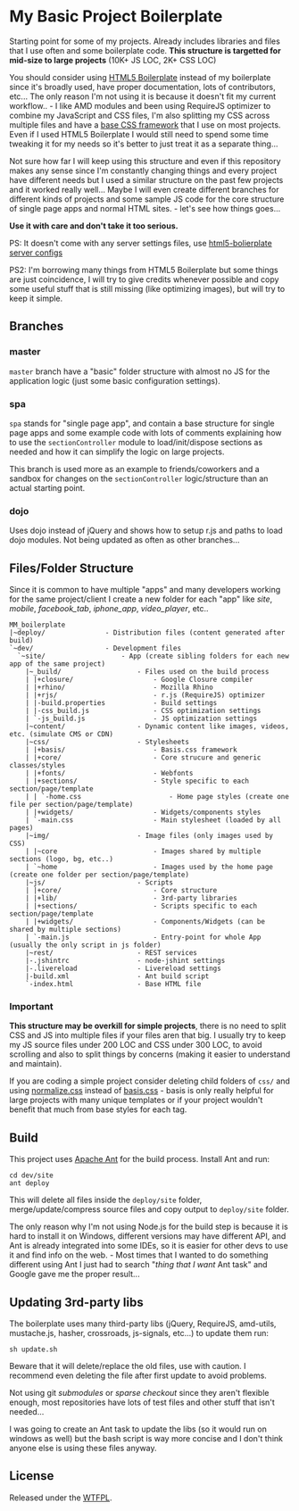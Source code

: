 
# My Basic Project Boilerplate #

Starting point for some of my projects. Already includes libraries and files
that I use often and some boilerplate code. **This structure is targetted for
mid-size to large projects** (10K+ JS LOC, 2K+ CSS LOC)

You should consider using [HTML5 Boilerplate](http://html5boilerplate.com/)
instead of my boilerplate since it's broadly used, have proper documentation,
lots of contributors, etc... The only reason I'm not using it is because it
doesn't fit my current workflow.. - I like AMD modules and been using
RequireJS optimizer to combine my JavaScript and CSS files, I'm also
splitting my CSS across multiple files and have a
[base CSS framework](https://github.com/millermedeiros/basis.css) that I use
on most projects. Even if I used HTML5 Boilerplate I would still need to
spend some time tweaking it for my needs so it's better to just treat it as
a separate thing...

Not sure how far I will keep using this structure and even if this repository
makes any sense since I'm constantly changing things and every project have
different needs but I used a similar structure on the past few projects and it
worked really well... Maybe I will even create different branches for different
kinds of projects and some sample JS code for the core structure of single
page apps and normal HTML sites. - let's see how things goes...

**Use it with care and don't take it too serious.**

PS: It doesn't come with any server settings files, use [html5-bolierplate server
configs](https://github.com/paulirish/html5-boilerplate-server-configs)

PS2: I'm borrowing many things from HTML5 Boilerplate but some
things are just coincidence, I will try to give credits whenever possible and
copy some useful stuff that is still missing (like optimizing images), but will
try to keep it simple.



## Branches ##

### master

`master` branch have a "basic" folder structure with almost no JS for the
application logic (just some basic configuration settings).

### spa

`spa` stands for "single page app", and contain a base structure for single
page apps and some example code with lots of comments explaining how to use the
`sectionController` module to load/init/dispose sections as needed and how it 
can simplify the logic on large projects.

This branch is used more as an example to friends/coworkers and a sandbox for
changes on the `sectionController` logic/structure than an actual starting
point.

### dojo

Uses dojo instead of jQuery and shows how to setup r.js and paths to load dojo
modules. Not being updated as often as other branches...



## Files/Folder Structure ##

Since it is common to have multiple "apps" and many developers working for the
same project/client I create a new folder for each "app" like *site*, *mobile*,
*facebook_tab*, *iphone_app*, *video_player*, etc..


```
MM_boilerplate
|~deploy/               - Distribution files (content generated after build)
`~dev/                  - Development files
  `~site/                   - App (create sibling folders for each new app of the same project)
    |~_build/                   - Files used on the build process
    | |+closure/                    - Google Closure compiler
    | |+rhino/                      - Mozilla Rhino
    | |+rjs/                        - r.js (RequireJS) optimizer
    | |-build.properties            - Build settings
    | |-css_build.js                - CSS optimization settings
    | `-js_build.js                 - JS optimization settings
    |~content/                  - Dynamic content like images, videos, etc. (simulate CMS or CDN)
    |~css/                      - Stylesheets
    | |+basis/                      - Basis.css framework
    | |+core/                       - Core strucure and generic classes/styles
    | |+fonts/                      - Webfonts
    | |+sections/                   - Style specific to each section/page/template
    | | `-home.css                      - Home page styles (create one file per section/page/template)
    | |+widgets/                    - Widgets/components styles
    | `-main.css                    - Main stylesheet (loaded by all pages)
    |~img/                      - Image files (only images used by CSS)
    | |~core                        - Images shared by multiple sections (logo, bg, etc..)
    | `~home                        - Images used by the home page (create one folder per section/page/template)
    |~js/                       - Scripts
    | |+core/                       - Core structure
    | |+lib/                        - 3rd-party libraries
    | |+sections/                   - Scripts specific to each section/page/template
    | |+widgets/                    - Components/Widgets (can be shared by multiple sections)
    | `-main.js                     - Entry-point for whole App (usually the only script in js folder)
    |~rest/                     - REST services
    |-.jshintrc                 - node-jshint settings
    |-.livereload               - Livereload settings
    |-build.xml                 - Ant build script
    `-index.html                - Base HTML file
```


### Important ###

**This structure may be overkill for simple projects**, there is no need to split
CSS and JS into multiple files if your files aren that big. I usually try to keep
my JS source files under 200 LOC and CSS under 300 LOC, to avoid scrolling and
also to split things by concerns (making it easier to understand and maintain).

If you are coding a simple project consider deleting child folders of `css/`
and using [normalize.css](http://necolas.github.com/normalize.css/) instead of
[basis.css](https://github.com/millermedeiros/basis.css) - basis is only really
helpful for large projects with many unique templates or if your project
wouldn't benefit that much from base styles for each tag.



## Build ##

This project uses [Apache Ant](http://ant.apache.org/) for the build process. Install Ant and run:

    cd dev/site
    ant deploy

This will delete all files inside the `deploy/site` folder, merge/update/compress
source files and copy output to `deploy/site` folder.

The only reason why I'm not using Node.js for the build step is because it is
hard to install it on Windows, different versions may have different API, and
Ant is already integrated into some IDEs, so it is easier for other devs to
use it and find info on the web. - Most times that I wanted to do something
different using Ant I just had to search "*thing that I want* Ant task" and
Google gave me the proper result...



## Updating 3rd-party libs ##

The boilerplate uses many third-party libs (jQuery, RequireJS, amd-utils,
mustache.js, hasher, crossroads, js-signals, etc...) to update them run:

    sh update.sh

Beware that it will delete/replace the old files, use with caution. I recommend
even deleting the file after first update to avoid problems.

Not using git *submodules* or *sparse checkout* since they aren't flexible
enough, most repositories have lots of test files and other stuff that isn't
needed...

I was going to create an Ant task to update the libs (so it would run on
windows as well) but the bash script is way more concise and I don't think
anyone else is using these files anyway.



## License ##

Released under the [WTFPL](http://sam.zoy.org/wtfpl/).

